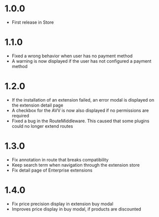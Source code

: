 # 1.0.0
- First release in Store

# 1.1.0
- Fixed a wrong behavior when user has no payment method
- A warning is now displayed if the user has not configured a payment method

# 1.2.0
- If the installation of an extension failed, an error modal is displayed on the extension detail page
- A checkbox for the AVV is now also displayed if no permissions are required
- Fixed a bug in the RouteMiddleware. This caused that some plugins could no longer extend routes

# 1.3.0
- Fix annotation in route that breaks compatibility
- Keep search term when navigation through the extension store
- Fix detail page of Enterprise extensions

# 1.4.0
- Fix price precision display in extension buy modal
- Improves price display in buy modal, if products are discounted
